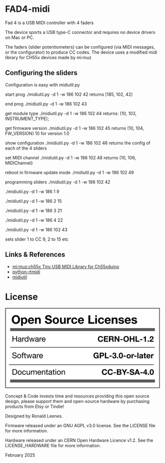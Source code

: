 # FAD4-midi

Fad 4 is a USB MIDI controller with 4 faders

The device sports a USB type-C connector and requires no device drivers on Mac or PC.

The faders (slider potentiometers) can be configured (via MIDI messages, or the configurator) to produce CC codes.
The device uses a modified midi library for CH55x devices made by mi:muz 

## Configuring the sliders
Configuration is easy with midiutil.py

start prog
./midiutil.py -d 1 -w 186 102 42
returns [185, 102, 42]

end prog
./midiutil.py -d 1 -w 186 102 43

get module type
./midiutil.py -d 1 -w 186 102 44
returns: (10, 103, INSTRUMENT_TYPE);


get firmware version
./midiutil.py -d 1 -w 186 102 45
returns (10, 104, FW_VERSION) 10 for version 1.0

show configuration
./midiutil.py -d 1 -w 186 102 46
returns the config of each of the 4 sliders


set MIDI channel 
./midiutil.py -d 1 -w 186 102 48
returns (10, 106, MIDIChannel)

reboot in firmware update mode
./midiutil.py -d 1 -w 186 102 49

programming sliders
./midiutil.py -d 1 -w 186 102 42

./midiutil.py -d 1 -w 186 1 9

./midiutil.py -d 1 -w 186 2 15

./midiutil.py -d 1 -w 186 3 21

./midiutil.py -d 1 -w 186 4 22

./midiutil.py -d 1 -w 186 102 43

sets slider 1 to CC 9, 2 to 15 etc

## Links & References

* [mi:muz:ch55x Tiny USB MIDI Library for Ch55xduino](https://github.com/mimuz/mimuz-ch55x)
* [python-rtmidi](http://pypi.python.org/pypi/python-rtmidi/)
* [midiutil](https://github.com/sourcebox/midiutil)

# License

![OpenSourceLicense](https://github.com/concept-code-design/FAD4-midi/blob/main/OpenSourceLicense.png)

Concept & Code invests time and resources providing this open source design, please support them and open-source hardware by purchasing products from Etsy or Tindie!

Designed by Ronald Leenes.

Firmware released under an GNU AGPL v3.0 license. See the LICENSE file for more information.

Hardware released under an CERN Open Hardware Licence v1.2. See the LICENSE_HARDWARE file for more information.


February 2025
